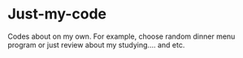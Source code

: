 # Just-my-code
Codes about on my own.
For example, choose random dinner menu program or just review about my studying.... and etc.
